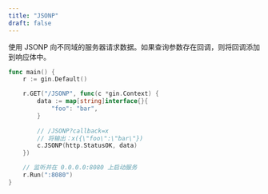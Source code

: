 ```yaml
---
title: "JSONP"
draft: false
---
```


使用 JSONP 向不同域的服务器请求数据。如果查询参数存在回调，则将回调添加到响应体中。

```go
func main() {
	r := gin.Default()

	r.GET("/JSONP", func(c *gin.Context) {
		data := map[string]interface{}{
			"foo": "bar",
		}
		
		// /JSONP?callback=x
		// 将输出：x({\"foo\":\"bar\"})
		c.JSONP(http.StatusOK, data)
	})

	// 监听并在 0.0.0.0:8080 上启动服务
	r.Run(":8080")
}
```
